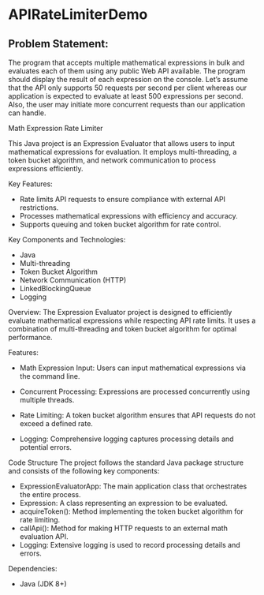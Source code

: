 # APIRateLimiterDemo

## Problem Statement:
The program that accepts multiple mathematical expressions in bulk and evaluates each of them using any public Web API available. The program should display the result of each expression on the console. Let’s assume that the API only supports 50 requests per second per client whereas our application is expected to evaluate at least 500 expressions per second. Also, the user may initiate more concurrent requests than our application can handle.

Math Expression Rate Limiter

This Java project is an Expression Evaluator that allows users to input mathematical expressions for evaluation. It employs multi-threading, a token bucket algorithm, and network communication to process expressions efficiently.

Key Features:
- Rate limits API requests to ensure compliance with external API restrictions.
- Processes mathematical expressions with efficiency and accuracy.
- Supports queuing and token bucket algorithm for rate control.

Key Components and Technologies:
- Java
- Multi-threading
- Token Bucket Algorithm
- Network Communication (HTTP)
- LinkedBlockingQueue
- Logging

Overview:
The Expression Evaluator project is designed to efficiently evaluate mathematical expressions while respecting API rate limits. It uses a combination of multi-threading and token bucket algorithm for optimal performance.

Features:
- Math Expression Input: Users can input mathematical expressions via the command line.

- Concurrent Processing: Expressions are processed concurrently using multiple threads.

- Rate Limiting: A token bucket algorithm ensures that API requests do not exceed a defined rate.

- Logging: Comprehensive logging captures processing details and potential errors.

Code Structure
The project follows the standard Java package structure and consists of the following key components:

- ExpressionEvaluatorApp: The main application class that orchestrates the entire process.
- Expression: A class representing an expression to be evaluated.
- acquireToken(): Method implementing the token bucket algorithm for rate limiting.
- callApi(): Method for making HTTP requests to an external math evaluation API.
- Logging: Extensive logging is used to record processing details and errors.

Dependencies:
- Java (JDK 8+)
